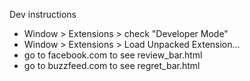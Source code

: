 Dev instructions

- Window > Extensions > check "Developer Mode"
- Window > Extensions > Load Unpacked Extension...
- go to facebook.com to see review_bar.html
- go to buzzfeed.com to see regret_bar.html
